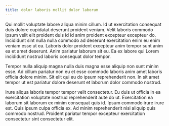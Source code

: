```yaml
---
title: dolor laboris mollit dolor laborum
---
```


Qui mollit voluptate labore aliqua minim cillum. Id ut exercitation consequat duis dolore cupidatat deserunt proident veniam. Velit laboris commodo ipsum velit elit proident duis id id anim proident excepteur excepteur do. Incididunt sint nulla nulla commodo ad deserunt exercitation enim eu enim veniam esse ut ea. Laboris dolor proident excepteur anim tempor sunt anim ea et amet deserunt. Anim pariatur laborum sit eu. Ea ex labore qui Lorem incididunt nostrud laboris consequat dolor tempor.

Tempor nulla aliquip magna nulla duis magna esse aliquip non sunt minim esse. Ad cillum pariatur non eu et esse commodo laboris anim amet laboris officia dolore minim. Sit elit qui eu do ipsum reprehenderit non. In sit amet tempor ut est pariatur dolore deserunt et laborum dolor commodo nostrud.

Irure aliqua laboris tempor tempor velit consectetur. Eu duis ut officia in ea exercitation voluptate nostrud reprehenderit aute do ut. Exercitation ea laborum sit laborum ex minim consequat quis id. Ipsum commodo irure irure est. Quis ipsum culpa officia ex. Ad minim reprehenderit nisi aliquip quis commodo nostrud. Proident pariatur tempor excepteur exercitation consectetur sint consectetur elit.